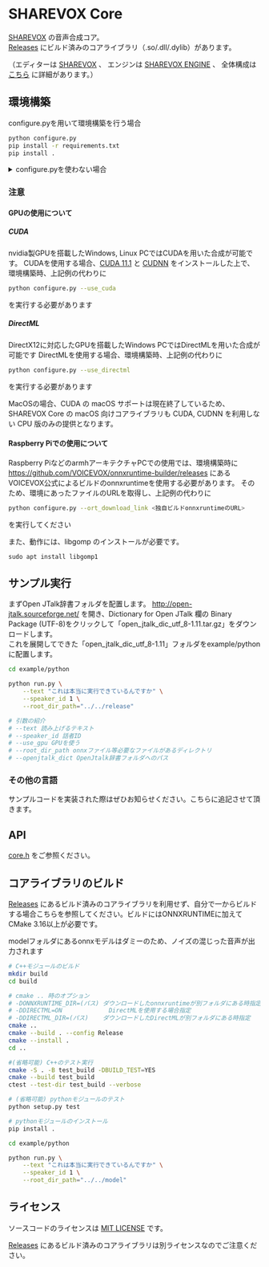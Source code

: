 # SHAREVOX Core

[SHAREVOX](https://sharevox.app/) の音声合成コア。  
[Releases](https://github.com/SHAREVOX/sharevox_core/releases) にビルド済みのコアライブラリ（.so/.dll/.dylib）があります。

（エディターは [SHAREVOX](https://github.com/SHAREVOX/sharevox/) 、
エンジンは [SHAREVOX ENGINE](https://github.com/SHAREVOX/sharevox_engine/) 、
全体構成は [こちら](https://github.com/SHAREVOX/sharevox/blob/main/docs/%E5%85%A8%E4%BD%93%E6%A7%8B%E6%88%90.md) に詳細があります。）

## 環境構築
configure.pyを用いて環境構築を行う場合

```bash
python configure.py
pip install -r requirements.txt
pip install .
```
<details>
<summary>configure.pyを使わない場合</summary>

### ONNX Runtimeのダウンロード

コアを利用するにはまず環境に対応した [ONNXRUNTIME](https://github.com/microsoft/onnxruntime) をダウンロードし、リポジトリに`onnxruntime`というディレクトリ名で展開します。

動作確認済みバージョン
- ONNX Runtime v1.9.0/v1.9.1

#### GPUを使用する場合
##### CUDA
Windows, Linux上でnvidia製GPUを使用してCUDAを用いた合成を行う場合、[CUDA 11.1](https://developer.nvidia.com/cuda-11.1.0-download-archive),[CUDNN](https://developer.nvidia.com/cudnn)のインストールに加えてGPU に対応した [ONNXRUNTIME](https://github.com/microsoft/onnxruntime) のダウンロードが必要です。

##### DirectML
Windows上でDirectX12に対応したGPUを使用してDirectMLを用いた合成を行う場合、[DirectML](https://www.nuget.org/packages/Microsoft.AI.DirectML)及びDirectMLに対応した[ONNXRUNTIME](https://github.com/microsoft/onnxruntime) のダウンロードが必要です。

DirectMLは.nupkgファイルで提供されますが、拡張子を.zipに変更した上で、リポジトリに`directml`というディレクトリ名で展開してください。


#### Raspberry Pi (armhf)の場合

Raspberry Pi 用の ONNX Runtime は以下からダウンロードできます。

- <https://github.com/VOICEVOX/onnxruntime-builder/releases>

動作には、libgomp のインストールが必要です。

### コアライブラリのダウンロードと配置

まず [Releases](https://github.com/SHAREVOX/sharevox_core/releases) からコアライブラリが入った zip をダウンロードしておきます。

1. まずReleasesからダウンロードしたコアライブラリのzipを、`release`というディレクトリ名で展開する。
2. `core/lib/`ディレクトリを作成する。
3. `onnxruntime/lib`にある全てのファイルと、`release/`にある`core.h`を`core/lib/`にコピーする。
4. `release/`内にある、自身の環境に対応したランタイムライブラリを`core/lib/`にコピーし、名前をWindowsなら`core.dll`に、linuxなら`libcore.so`に、Macなら`libcore.dylib`に変更する。
    - (x64版WindowsでCPU版ライブラリを使いたいなら`core_cpu_x64.dll`を`core.dll`に変更)
5. 以下のコマンドを実行する。

```bash
# インストールに必要なモジュールのインストール
pip install -r requirements.txt
# pythonモジュールのインストール
pip install .
```

</details>

### 注意
#### GPUの使用について

##### CUDA
nvidia製GPUを搭載したWindows, Linux PCではCUDAを用いた合成が可能です。
CUDAを使用する場合、[CUDA 11.1](https://developer.nvidia.com/cuda-11.1.0-download-archive) と [CUDNN](https://developer.nvidia.com/cudnn) をインストールした上で、環境構築時、上記例の代わりに
```bash
python configure.py --use_cuda
```
を実行する必要があります

##### DirectML
DirectX12に対応したGPUを搭載したWindows PCではDirectMLを用いた合成が可能です
DirectMLを使用する場合、環境構築時、上記例の代わりに
```bash 
python configure.py --use_directml
```
を実行する必要があります

MacOSの場合、CUDA の macOS サポートは現在終了しているため、SHAREVOX Core の macOS 向けコアライブラリも CUDA, CUDNN を利用しない CPU 版のみの提供となります。

#### Raspberry Piでの使用について

Raspberry PiなどのarmhアーキテクチャPCでの使用では、環境構築時に https://github.com/VOICEVOX/onnxruntime-builder/releases にあるVOICEVOX公式によるビルドのonnxruntimeを使用する必要があります。
そのため、環境にあったファイルのURLを取得し、上記例の代わりに
```bash
python configure.py --ort_download_link <独自ビルドonnxruntimeのURL>
```
を実行してください

また、動作には、libgomp のインストールが必要です。

```shell
sudo apt install libgomp1
```

## サンプル実行
まずOpen JTalk辞書フォルダを配置します。
http://open-jtalk.sourceforge.net/ を開き、Dictionary for Open JTalk 欄の Binary Package (UTF-8)をクリックして「open_jtalk_dic_utf_8-1.11.tar.gz」をダウンロードします。  
これを展開してできた「open_jtalk_dic_utf_8-1.11」フォルダをexample/pythonに配置します。

```bash
cd example/python

python run.py \
    --text "これは本当に実行できているんですか" \
    --speaker_id 1 \
    --root_dir_path="../../release"

# 引数の紹介
# --text 読み上げるテキスト
# --speaker_id 話者ID
# --use_gpu GPUを使う
# --root_dir_path onnxファイル等必要なファイルがあるディレクトリ
# --openjtalk_dict OpenJtalk辞書フォルダへのパス
```

### その他の言語

サンプルコードを実装された際はぜひお知らせください。こちらに追記させて頂きます。

## API

[core.h](./core/src/core.h) をご参照ください。

## コアライブラリのビルド

[Releases](https://github.com/SHAREVOX/sharevox_core/releases) にあるビルド済みのコアライブラリを利用せず、自分で一からビルドする場合こちらを参照してください。ビルドにはONNXRUNTIMEに加えてCMake 3.16以上が必要です。
   
modelフォルダにあるonnxモデルはダミーのため、ノイズの混じった音声が出力されます

```bash
# C++モジュールのビルド
mkdir build
cd build

# cmake .. 時のオプション
# -DONNXRUNTIME_DIR=(パス) ダウンロードしたonnxruntimeが別フォルダにある時指定
# -DDIRECTML=ON             DirectMLを使用する場合指定
# -DDIRECTML_DIR=(パス)    ダウンロードしたDirectMLが別フォルダにある時指定
cmake ..
cmake --build . --config Release
cmake --install .
cd ..

#(省略可能) C++のテスト実行
cmake -S . -B test_build -DBUILD_TEST=YES
cmake --build test_build
ctest --test-dir test_build --verbose

# (省略可能) pythonモジュールのテスト
python setup.py test

# pythonモジュールのインストール
pip install .

cd example/python

python run.py \
    --text "これは本当に実行できているんですか" \
    --speaker_id 1 \
    --root_dir_path="../../model"
```

## ライセンス

ソースコードのライセンスは [MIT LICENSE](./LICENSE) です。

[Releases](https://github.com/SHAREVOX/sharevox_core/releases) にあるビルド済みのコアライブラリは別ライセンスなのでご注意ください。
